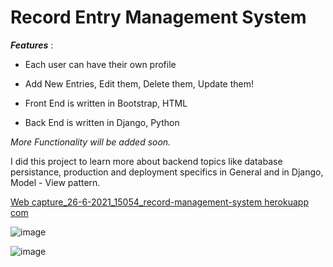 # **Record Entry Management System**

**_Features_** :

* Each user can have their own profile

* Add New Entries, Edit them, Delete them, Update them!

* Front End is written in Bootstrap, HTML

* Back End is written in Django, Python

_More Functionality will be added soon._

I did this project to learn more about backend topics
like database persistance, production and deployment specifics in General and in Django, Model - View
pattern. 

[Web capture_26-6-2021_15054_record-management-system herokuapp com](https://user-images.githubusercontent.com/45935479/123481201-04ef7980-d621-11eb-8f02-e10b6e050be7.jpeg)

![image](https://user-images.githubusercontent.com/45935479/123481345-35cfae80-d621-11eb-8e48-0164ad893c0e.png)

![image](https://user-images.githubusercontent.com/45935479/123481426-56980400-d621-11eb-9099-62aba683c87a.png)
